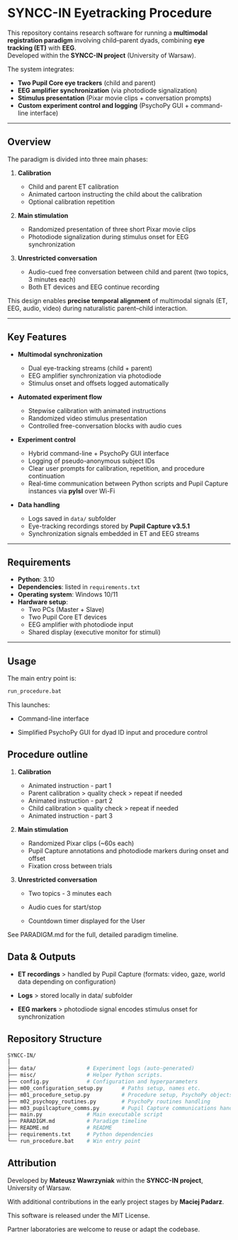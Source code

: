 # SYNCC-IN Eyetracking Procedure

This repository contains research software for running a **multimodal registration paradigm** involving child–parent dyads, combining **eye tracking (ET)** with **EEG**.  
Developed within the **SYNCC-IN project** (University of Warsaw).

The system integrates:  
- **Two Pupil Core eye trackers** (child and parent)  
- **EEG amplifier synchronization** (via photodiode signalization)  
- **Stimulus presentation** (Pixar movie clips + conversation prompts)  
- **Custom experiment control and logging** (PsychoPy GUI + command-line interface)  

---

## Overview

The paradigm is divided into three main phases:  

1. **Calibration**
   - Child and parent ET calibration
   - Animated cartoon instructing the child about the calibration
   - Optional calibration repetition

1. **Main stimulation**
   - Randomized presentation of three short Pixar movie clips  
   - Photodiode signalization during stimulus onset for EEG synchronization  

2. **Unrestricted conversation**  
   - Audio-cued free conversation between child and parent (two topics, 3 minutes each)  
   - Both ET devices and EEG continue recording  

This design enables **precise temporal alignment** of multimodal signals (ET, EEG, audio, video) during naturalistic parent–child interaction.  

---

## Key Features

- **Multimodal synchronization**  
  - Dual eye-tracking streams (child + parent)  
  - EEG amplifier synchronization via photodiode  
  - Stimulus onset and offsets logged automatically  

- **Automated experiment flow**  
  - Stepwise calibration with animated instructions  
  - Randomized video stimulus presentation  
  - Controlled free-conversation blocks with audio cues  

- **Experiment control**  
  - Hybrid command-line + PsychoPy GUI interface  
  - Logging of pseudo-anonymous subject IDs  
  - Clear user prompts for calibration, repetition, and procedure continuation  
  - Real-time communication between Python scripts and Pupil Capture instances via **pylsl** over Wi-Fi 

- **Data handling**  
  - Logs saved in `data/` subfolder  
  - Eye-tracking recordings stored by **Pupil Capture v3.5.1**  
  - Synchronization signals embedded in ET and EEG streams  

---

## Requirements

- **Python**: 3.10  
- **Dependencies**: listed in `requirements.txt`  
- **Operating system**: Windows 10/11  
- **Hardware setup**:  
  - Two PCs (Master + Slave)  
  - Two Pupil Core ET devices  
  - EEG amplifier with photodiode input  
  - Shared display (executive monitor for stimuli)  

---

## Usage

The main entry point is:

```bash
run_procedure.bat
```

This launches:

- Command-line interface

- Simplified PsychoPy GUI for dyad ID input and procedure control

## Procedure outline

1. **Calibration**

    - Animated instruction - part 1
    - Parent calibration > quality check > repeat if needed
    - Animated instruction - part 2
    - Child calibration > quality check > repeat if needed
    - Animated instruction - part 3

2. **Main stimulation**

    - Randomized Pixar clips (~60s each)
    - Pupil Capture annotations and photodiode markers during onset and offset
    - Fixation cross between trials

3. **Unrestricted conversation**

    - Two topics - 3 minutes each

    - Audio cues for start/stop

    - Countdown timer displayed for the User

See PARADIGM.md for the full, detailed paradigm timeline.

## Data & Outputs

- **ET recordings** > handled by Pupil Capture (formats: video, gaze, world data depending on configuration)

- **Logs** > stored locally in data/ subfolder

- **EEG markers** > photodiode signal encodes stimulus onset for synchronization

## Repository Structure

```bash
SYNCC-IN/
│
├── data/                # Experiment logs (auto-generated)
├── misc/                # Helper Python scripts.
├── config.py            # Configuration and hyperparameters
├── m00_configuration_setup.py      # Paths setup, names etc.
├── m01_procedure_setup.py          # Procedure setup, PsychoPy objects, communication etc.
├── m02_psychopy_routines.py        # PsychoPy routines handling
├── m03_pupilcapture_comms.py       # Pupil Capture communications handling
├── main.py              # Main executable script
├── PARADIGM.md          # Paradigm timeline
├── README.md            # README
├── requirements.txt     # Python dependencies
└── run_procedure.bat    # Win entry point


```

## Attribution

Developed by **Mateusz Wawrzyniak** within the **SYNCC-IN project**, University of Warsaw.

With additional contributions in the early project stages by **Maciej Padarz**.

This software is released under the MIT License.

Partner laboratories are welcome to reuse or adapt the codebase.